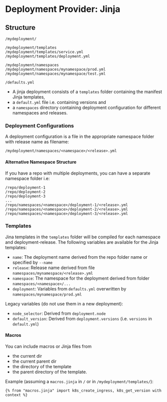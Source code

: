 # Deployment Provider: Jinja

## Structure

```
/mydeployment/

/mydeployment/templates
/mydeployment/templates/service.yml
/mydeployment/templates/deployment.yml

/mydeployment/namespaces
/mydeployment/namespaces/mynamespace/prod.yml
/mydeployment/namespaces/mynamespace/test.yml

/defaults.yml
```

* A jinja deployment consists of a `templates` folder containing the manifest Jinja templates, 
* a `default.yml` file i.e. containing versions and
* a `namespaces` directory containing deployment configuration for different namespaces and releases.

### Deployment Configurations

A deployment configuration is a file in the appropriate namespace folder with release name as filename:

```
/mydeployment/namespaces/<namespace>/<release>.yml
```

#### Alternative Namespace Structure

If you have a repo with multiple deployments, you can have a separate namespace folder i.e:

```
/repo/deployment-1
/repo/deployment-2
/repo/deployment-3
...
/repo/namespaces/<namespace>/deployment-1/<release>.yml
/repo/namespaces/<namespace>/deployment-2/<release>.yml
/repo/namespaces/<namespace>/deployment-3/<release>.yml
```

### Templates

Jina templates in the `templates` folder will be compiled for each namespace and deployment-release. 
The following variables are available for the Jinja templates:

* `name`: The deployment name derived from the repo folder name or specified by `--name`
* `release`: Release name derived from file `namespaces/mynamespace/<release>.yml`
* `namespace`: The namespace for the deployment derived from folder `namespaces/<namespace>/...`
* `deployment`: Variables from `defaults.yml` overwritten by `namespaces/mynamespace/prod.yml`

Legacy variables (do not use them in a new deployment):

* `node_selector`: Derived from `deployment.node`
* `default_version`: Derived from `deployment.versions` (i.e. `versions` in `default.yml`)

#### Macros

You can include macros or Jinja files from 

* the current dir
* the current parent dir
* the directory of the template
* the parent directory of the template.

Example (assuming a `macros.jinja` in `/` or in `/mydeployment/templates/`):

```jinja2
{% from "macros.jinja" import k8s_create_ingress, k8s_get_version with context %}
``` 